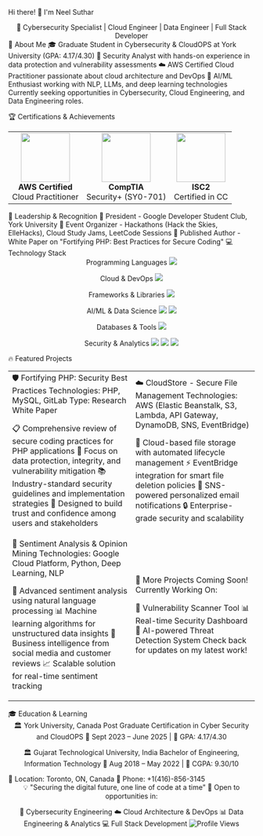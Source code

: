 Hi there! 👋 I'm Neel Suthar
<div align="center">
🚀 Cybersecurity Specialist | Cloud Engineer | Data Engineer | Full Stack Developer </div>
🎯 About Me
🎓 Graduate Student in Cybersecurity & CloudOPS at York University (GPA: 4.17/4.30)
🔐 Security Analyst with hands-on experience in data protection and vulnerability assessments
☁️ AWS Certified Cloud Practitioner passionate about cloud architecture and DevOps
🤖 AI/ML Enthusiast working with NLP, LLMs, and deep learning technologies Currently seeking opportunities in Cybersecurity, Cloud Engineering, and Data Engineering roles.

🏆 Certifications & Achievements
<table align="center"> <tr> <td align="center"> <img src="https://images.credly.com/size/110x110/images/00634f82-b07f-4bbd-a6bb-53de397fc3a6/image.png" width="100" height="100"> <br><strong>AWS Certified</strong><br>Cloud Practitioner </td> <td align="center"> <img src="https://www.credly.com/badges/5193de00-8e3f-4dc9-ab88-c2fd3d561ca0/public_url" width="100" height="100"> <br><strong>CompTIA</strong><br>Security+ (SY0-701) </td> <td align="center"> <img src="https://images.credly.com/size/110x110/images/9180921d-4a13-429e-9357-6f9706a554f0/image.png" width="100" height="100"> <br><strong>ISC2</strong><br>Certified in CC </td> </tr> </table>
🌟 Leadership & Recognition
🎯 President - Google Developer Student Club, York University
🏅 Event Organizer - Hackathons (Hack the Skies, ElleHacks), Cloud Study Jams, LeetCode Sessions
📝 Published Author - White Paper on "Fortifying PHP: Best Practices for Secure Coding"
💻 Technology Stack
<div align="center">
Programming Languages
<img src="https://skillicons.dev/icons?i=python,java,javascript,c" />

Cloud & DevOps
<img src="https://skillicons.dev/icons?i=aws,docker,kubernetes,terraform" />

Frameworks & Libraries
<img src="https://skillicons.dev/icons?i=spring,react,nodejs,flask" />

AI/ML & Data Science
<img src="https://skillicons.dev/icons?i=tensorflow,pytorch,sklearn" /> <img src="https://img.shields.io/badge/Keras-D00000?style=for-the-badge&logo=Keras&logoColor=white" />

Databases & Tools
<img src="https://skillicons.dev/icons?i=mongodb,mysql,postgresql,git" />

Security & Analytics
<img src="https://img.shields.io/badge/Splunk-000000?style=for-the-badge&logo=splunk&logoColor=white" /> <img src="https://img.shields.io/badge/PowerBI-F2C811?style=for-the-badge&logo=powerbi&logoColor=black" /> <img src="https://img.shields.io/badge/Snowflake-29B5E8?style=for-the-badge&logo=snowflake&logoColor=white" /> </div>
🔥 Featured Projects
<div align="center"> <table> <tr> <td width="50%">
🛡️ Fortifying PHP: Security Best Practices
Technologies: PHP, MySQL, GitLab
Type: Research White Paper

📋 Comprehensive review of secure coding practices for PHP applications
🔐 Focus on data protection, integrity, and vulnerability mitigation
📚 Industry-standard security guidelines and implementation strategies
🎯 Designed to build trust and confidence among users and stakeholders
</td> <td width="50%">
☁️ CloudStore - Secure File Management
Technologies: AWS (Elastic Beanstalk, S3, Lambda, API Gateway, DynamoDB, SNS, EventBridge)

📁 Cloud-based file storage with automated lifecycle management
⚡ EventBridge integration for smart file deletion policies
📧 SNS-powered personalized email notifications
🔒 Enterprise-grade security and scalability
</td> </tr> <tr> <td width="50%">
🤖 Sentiment Analysis & Opinion Mining
Technologies: Google Cloud Platform, Python, Deep Learning, NLP

🧠 Advanced sentiment analysis using natural language processing
📊 Machine learning algorithms for unstructured data insights
💼 Business intelligence from social media and customer reviews
📈 Scalable solution for real-time sentiment tracking
</td> <td width="50%">
🚀 More Projects Coming Soon!
Currently Working On:

🔐 Vulnerability Scanner Tool
📊 Real-time Security Dashboard
🤖 AI-powered Threat Detection System
Check back for updates on my latest work!

</td> </tr> </table> </div>
🎓 Education & Learning
<div align="center">
🏛️ York University, Canada
Post Graduate Certification in Cyber Security and CloudOPS
📅 Sept 2023 – June 2025 | 🎯 GPA: 4.17/4.30

🏛️ Gujarat Technological University, India
Bachelor of Engineering, Information Technology
📅 Aug 2018 – May 2022 | 🎯 CGPA: 9.30/10

</div>
📍 Location: Toronto, ON, Canada
📱 Phone: +1(416)-856-3145
</div>
<div align="center">
💡 "Securing the digital future, one line of code at a time"
🚀 Open to opportunities in:

🔐 Cybersecurity Engineering
☁️ Cloud Architecture & DevOps
📊 Data Engineering & Analytics
💻 Full Stack Development
<img src="https://komarev.com/ghpvc/?username=Neel1901dev&style=for-the-badge&color=brightgreen" alt="Profile Views"/>
</div>

